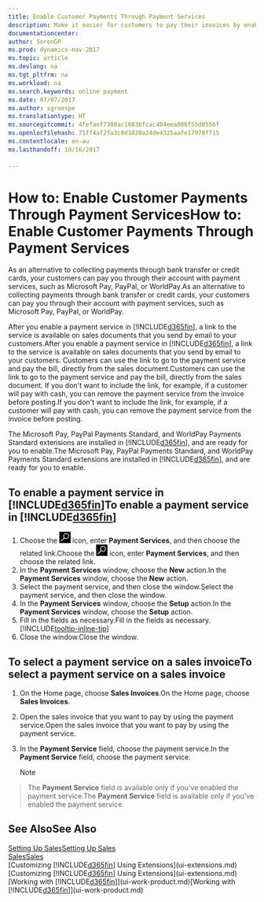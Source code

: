 ```yaml
---
title: Enable Customer Payments Through Payment Services
description: Make it easier for customers to pay their invoices by enabling payment services.
documentationcenter: 
author: SorenGP
ms.prod: dynamics-nav-2017
ms.topic: article
ms.devlang: na
ms.tgt_pltfrm: na
ms.workload: na
ms.search.keywords: online payment
ms.date: 07/07/2017
ms.author: sgroespe
ms.translationtype: HT
ms.sourcegitcommit: 4fefaef7380ac10836fcac404eea006f55d8556f
ms.openlocfilehash: 71ff4af2fa3c0d1020a24de4325aafe17978f715
ms.contentlocale: en-au
ms.lasthandoff: 10/16/2017

---
```

# <a name="how-to-enable-customer-payments-through-payment-services"></a><span data-ttu-id="88b89-103">How to: Enable Customer Payments Through Payment Services</span><span class="sxs-lookup"><span data-stu-id="88b89-103">How to: Enable Customer Payments Through Payment Services</span></span>
<span data-ttu-id="88b89-104">As an alternative to collecting payments through bank transfer or credit cards, your customers can pay you through their account with payment services, such as Microsoft Pay, PayPal, or WorldPay.</span><span class="sxs-lookup"><span data-stu-id="88b89-104">As an alternative to collecting payments through bank transfer or credit cards, your customers can pay you through their account with payment services, such as Microsoft Pay, PayPal, or WorldPay.</span></span>  

<span data-ttu-id="88b89-105">After you enable a payment service in [!INCLUDE[d365fin](includes/d365fin_md.md)], a link to the service is available on sales documents that you send by email to your customers.</span><span class="sxs-lookup"><span data-stu-id="88b89-105">After you enable a payment service in [!INCLUDE[d365fin](includes/d365fin_md.md)], a link to the service is available on sales documents that you send by email to your customers.</span></span> <span data-ttu-id="88b89-106">Customers can use the link to go to the payment service and pay the bill, directly from the sales document.</span><span class="sxs-lookup"><span data-stu-id="88b89-106">Customers can use the link to go to the payment service and pay the bill, directly from the sales document.</span></span> <span data-ttu-id="88b89-107">If you don't want to include the link, for example, if a customer will pay with cash, you can remove the payment service from the invoice before posting.</span><span class="sxs-lookup"><span data-stu-id="88b89-107">If you don't want to include the link, for example, if a customer will pay with cash, you can remove the payment service from the invoice before posting.</span></span>  

<span data-ttu-id="88b89-108">The Microsoft Pay, PayPal Payments Standard, and WorldPay Payments Standard extensions are installed in [!INCLUDE[d365fin](includes/d365fin_md.md)], and are ready for you to enable.</span><span class="sxs-lookup"><span data-stu-id="88b89-108">The Microsoft Pay, PayPal Payments Standard, and WorldPay Payments Standard extensions are installed in [!INCLUDE[d365fin](includes/d365fin_md.md)], and are ready for you to enable.</span></span>  

## <a name="to-enable-a-payment-service-in-included365finincludesd365finmdmd"></a><span data-ttu-id="88b89-109">To enable a payment service in [!INCLUDE[d365fin](includes/d365fin_md.md)]</span><span class="sxs-lookup"><span data-stu-id="88b89-109">To enable a payment service in [!INCLUDE[d365fin](includes/d365fin_md.md)]</span></span>
1. <span data-ttu-id="88b89-110">Choose the ![Search for Page or Report](media/ui-search/search_small.png "Search for Page or Report icon") icon, enter **Payment Services**, and then choose the related link.</span><span class="sxs-lookup"><span data-stu-id="88b89-110">Choose the ![Search for Page or Report](media/ui-search/search_small.png "Search for Page or Report icon") icon, enter **Payment Services**, and then choose the related link.</span></span>  
2. <span data-ttu-id="88b89-111">In the **Payment Services** window, choose the **New** action.</span><span class="sxs-lookup"><span data-stu-id="88b89-111">In the **Payment Services** window, choose the **New** action.</span></span>  
3. <span data-ttu-id="88b89-112">Select the payment service, and then close the window.</span><span class="sxs-lookup"><span data-stu-id="88b89-112">Select the payment service, and then close the window.</span></span>  
4. <span data-ttu-id="88b89-113">In the **Payment Services** window, choose the **Setup** action.</span><span class="sxs-lookup"><span data-stu-id="88b89-113">In the **Payment Services** window, choose the **Setup** action.</span></span>  
5. <span data-ttu-id="88b89-114">Fill in the fields as necessary.</span><span class="sxs-lookup"><span data-stu-id="88b89-114">Fill in the fields as necessary.</span></span> [!INCLUDE[tooltip-inline-tip](includes/tooltip-inline-tip_md.md)]  
6. <span data-ttu-id="88b89-115">Close the window.</span><span class="sxs-lookup"><span data-stu-id="88b89-115">Close the window.</span></span>  

## <a name="to-select-a-payment-service-on-a-sales-invoice"></a><span data-ttu-id="88b89-116">To select a payment service on a sales invoice</span><span class="sxs-lookup"><span data-stu-id="88b89-116">To select a payment service on a sales invoice</span></span>
1. <span data-ttu-id="88b89-117">On the Home page, choose **Sales Invoices**.</span><span class="sxs-lookup"><span data-stu-id="88b89-117">On the Home page, choose **Sales Invoices**.</span></span>  
2. <span data-ttu-id="88b89-118">Open the sales invoice that you want to pay by using the payment service.</span><span class="sxs-lookup"><span data-stu-id="88b89-118">Open the sales invoice that you want to pay by using the payment service.</span></span>  
3. <span data-ttu-id="88b89-119">In the **Payment Service** field, choose the payment service.</span><span class="sxs-lookup"><span data-stu-id="88b89-119">In the **Payment Service** field, choose the payment service.</span></span>  

    > [!NOTE]  
>   <span data-ttu-id="88b89-120">The **Payment Service** field is available only if you've enabled the payment service.</span><span class="sxs-lookup"><span data-stu-id="88b89-120">The **Payment Service** field is available only if you've enabled the payment service.</span></span>  

## <a name="see-also"></a><span data-ttu-id="88b89-121">See Also</span><span class="sxs-lookup"><span data-stu-id="88b89-121">See Also</span></span>  
[<span data-ttu-id="88b89-122">Setting Up Sales</span><span class="sxs-lookup"><span data-stu-id="88b89-122">Setting Up Sales</span></span>](sales-setup-sales.md)  
[<span data-ttu-id="88b89-123">Sales</span><span class="sxs-lookup"><span data-stu-id="88b89-123">Sales</span></span>](sales-manage-sales.md)  
<span data-ttu-id="88b89-124">[Customizing [!INCLUDE[d365fin](includes/d365fin_md.md)] Using Extensions](ui-extensions.md)</span><span class="sxs-lookup"><span data-stu-id="88b89-124">[Customizing [!INCLUDE[d365fin](includes/d365fin_md.md)] Using Extensions](ui-extensions.md)</span></span>  
<span data-ttu-id="88b89-125">[Working with [!INCLUDE[d365fin](includes/d365fin_md.md)]](ui-work-product.md)</span><span class="sxs-lookup"><span data-stu-id="88b89-125">[Working with [!INCLUDE[d365fin](includes/d365fin_md.md)]](ui-work-product.md)</span></span>  

